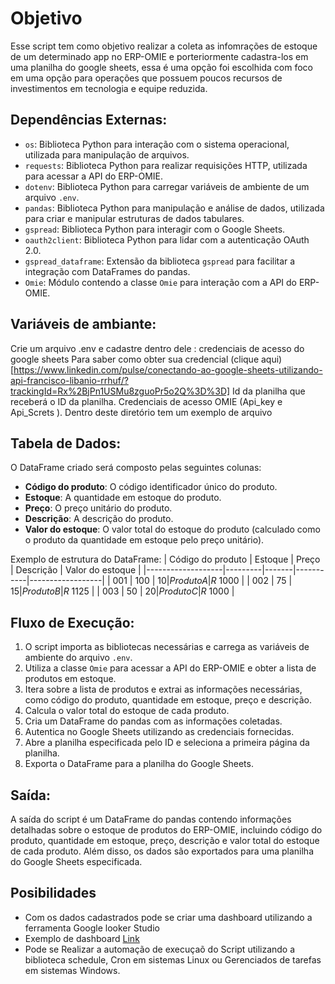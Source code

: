 # Objetivo 
Esse script tem como objetivo realizar a coleta as infomrações de estoque de um determinado  app no ERP-OMIE e porteriormente cadastra-los em uma planilha do google sheets, essa é uma opção foi escolhida com foco em uma opção para operações que possuem poucos recursos de investimentos em tecnologia e equipe reduzida. 

## Dependências Externas:
- `os`: Biblioteca Python para interação com o sistema operacional, utilizada para manipulação de arquivos.
- `requests`: Biblioteca Python para realizar requisições HTTP, utilizada para acessar a API do ERP-OMIE.
- `dotenv`: Biblioteca Python para carregar variáveis de ambiente de um arquivo `.env`.
- `pandas`: Biblioteca Python para manipulação e análise de dados, utilizada para criar e manipular estruturas de dados tabulares.
- `gspread`: Biblioteca Python para interagir com o Google Sheets.
- `oauth2client`: Biblioteca Python para lidar com a autenticação OAuth 2.0.
- `gspread_dataframe`: Extensão da biblioteca `gspread` para facilitar a integração com DataFrames do pandas.
- `Omie`: Módulo contendo a classe `Omie` para interação com a API do ERP-OMIE.

## Variáveis de ambiante:
Crie um arquivo .env e cadastre dentro dele : 
credenciais de acesso do google sheets Para saber como obter sua credencial (clique aqui)[https://www.linkedin.com/pulse/conectando-ao-google-sheets-utilizando-api-francisco-libanio-rrhuf/?trackingId=Rx%2BjPn1USMu8zguoPr5o2Q%3D%3D]
Id da planilha que receberá o ID da planilha.
Credenciais de acesso OMIE (Api_key e Api_Screts ).
Dentro deste diretório tem um exemplo de arquivo 


## Tabela de Dados:
O DataFrame criado será composto pelas seguintes colunas:
- **Código do produto**: O código identificador único do produto.
- **Estoque**: A quantidade em estoque do produto.
- **Preço**: O preço unitário do produto.
- **Descrição**: A descrição do produto.
- **Valor do estoque**: O valor total do estoque do produto (calculado como o produto da quantidade em estoque pelo preço unitário).

Exemplo de estrutura do DataFrame:
| Código do produto | Estoque | Preço | Descrição | Valor do estoque |
|-------------------|---------|-------|-----------|------------------|
| 001               | 100     | $10   | Produto A | R$ 1000            |
| 002               | 75      | $15   | Produto B | R$ 1125            |
| 003               | 50      | $20   | Produto C | R$ 1000            |



## Fluxo de Execução:
1. O script importa as bibliotecas necessárias e carrega as variáveis de ambiente do arquivo `.env`.
2. Utiliza a classe `Omie` para acessar a API do ERP-OMIE e obter a lista de produtos em estoque.
3. Itera sobre a lista de produtos e extrai as informações necessárias, como código do produto, quantidade em estoque, preço e descrição.
4. Calcula o valor total do estoque de cada produto.
5. Cria um DataFrame do pandas com as informações coletadas.
6. Autentica no Google Sheets utilizando as credenciais fornecidas.
7. Abre a planilha especificada pelo ID e seleciona a primeira página da planilha.
8. Exporta o DataFrame para a planilha do Google Sheets.

## Saída:
A saída do script é um DataFrame do pandas contendo informações detalhadas sobre o estoque de produtos do ERP-OMIE, incluindo código do produto, quantidade em estoque, preço, descrição e valor total do estoque de cada produto. Além disso, os dados são exportados para uma planilha do Google Sheets especificada.

## Posibilidades
- Com os dados cadastrados pode se criar uma dashboard utilizando a ferramenta Google looker Studio
- Exemplo de dashboard [Link](https://lookerstudio.google.com/reporting/3662ecc9-cda0-4720-ae38-14e9913db6b9)
- Pode se Realizar a automação de execuçaõ do Script utilizando a biblioteca schedule, Cron em sistemas Linux ou Gerenciados de tarefas em sistemas Windows.